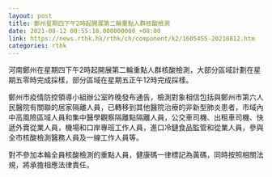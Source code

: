 ```yaml
---
layout: post
title: 鄭州星期四下午2時起開展第二輪重點人群核酸檢測
date: 2021-08-12 00:55:18.000000000 +08:00
link: https://news.rthk.hk/rthk/ch/component/k2/1605455-20210812.htm
categories: rthk
---
```


河南鄭州在星期四下午2時起開展第二輪重點人群核酸檢測，大部分區域計劃在星期五零時完成採樣，部分區域在星期五正午12時完成採樣。

鄭州市疫情防控領導小組辦公室昨晚發布通告，檢測對象相信包括與鄭州市第六人民醫院有關聯的居家隔離人員，已轉移到其他醫院治療的非新型肺炎患者，市域內中高風險區域人員和集中醫學觀察隔離點隔離人員，公交車司機、出租車司機、快遞外賣從業人員，機場和口岸專班工作人員，進口冷鏈食品監管和從業人員，參與全市核酸檢測醫務人員及一線工作人員等。

對不參加本輪全員核酸檢測的重點人員，健康碼一律標記為黃碼，同時按照相關法規，將承擔相應法律責任。
